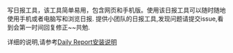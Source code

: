 写日报工具，该工具简单易用，包含网页和手机版。使用该日报工具可以随时随地使用手机或者电脑写和浏览日报.
提供小团队的日报工具,发现问题请提交issue,看到会第一时间回复修正~~共勉.

详细的说明,请参考[Daily Report安装说明](https://songjian925.github.io/DailyReport/)
